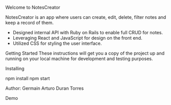 Welcome to NotesCreator

NotesCreator is an app where users can create, edit, delete, filter notes and keep a record of them.
+ Designed internal API with Ruby on Rails to enable full CRUD for notes.
+ Leveraging React and JavaScript for design on the front end.         
+ Utilized CSS for styling the user interface.


Getting Started
These instructions will get you a copy of the project up and running on your local machine for development and testing purposes.

Installing

npm install
npm start

Author:
Germain Arturo Duran Torres

Demo
